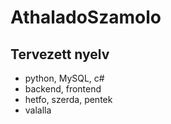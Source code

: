 # AthaladoSzamolo

## Tervezett nyelv

+ python, MySQL, c#
+ backend, frontend
+ hetfo, szerda, pentek
+  valalla
